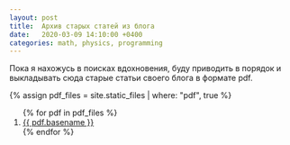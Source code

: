 ```yaml
---
layout: post
title:  Архив старых статей из блога
date:   2020-03-09 14:10:00 +0400
categories: math, physics, programming
---
```


Пока я нахожусь в поисках вдохновения, буду приводить в порядок и выкладывать сюда старые статьи своего блога в формате pdf.

{% assign pdf_files = site.static_files | where: "pdf", true %}
<ol>
{% for pdf in pdf_files %}
  <li><a href="{{ pdf.path }}">{{ pdf.basename }}</a></li>
{% endfor %}
</ol>